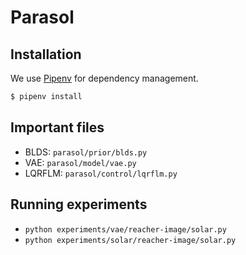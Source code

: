 # Parasol

## Installation
We use [Pipenv](https://pipenv.readthedocs.io/en/latest/) for dependency management.
```bash
$ pipenv install
```

## Important files

- BLDS: `parasol/prior/blds.py`
- VAE: `parasol/model/vae.py`
- LQRFLM: `parasol/control/lqrflm.py`

## Running experiments

- `python experiments/vae/reacher-image/solar.py`
- `python experiments/solar/reacher-image/solar.py`
